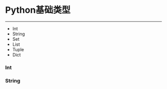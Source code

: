 # Python基础类型

---

- Int
- String
- Set
- List
- Tuple
- Dict

<script setup>
import CodeMaxEidtor from "../src/components/CodeMaxEidtor.vue"

import PythonCode from "../src/python/code"
</script>

### Int

<CodeMaxEidtor :code="PythonCode.IntDemo" />

### String

<CodeMaxEidtor :code="PythonCode.StringDemo" />
